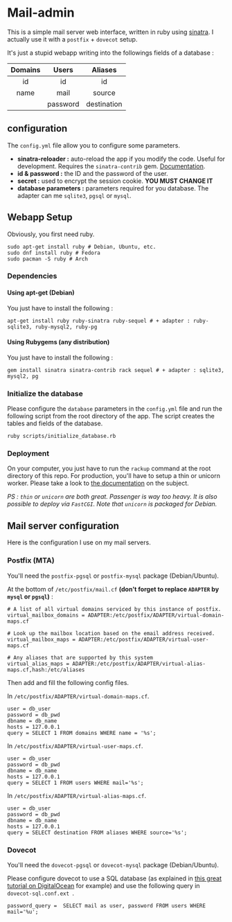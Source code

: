 # Mail-admin

This is a simple mail server web interface, written in ruby using
[sinatra](http://www.sinatrarb.com/). I actually use it with a `postfix` +
 `dovecot` setup.

It's just a stupid webapp writing into the followings fields of a database :

| Domains    | Users      |  Aliases    |
|:----------:|:----------:|:-----------:|
| id         | id         | id          |
| name       | mail       | source      |
|            | password   | destination |

## configuration

The `config.yml` file allow you to configure some parameters.

* **sinatra-reloader :** auto-reload the app if you modify the code. Useful for development. Requires the `sinatra-contrib` gem. [Documentation](http://www.sinatrarb.com/contrib/reloader.html).
* **id & password :** the ID and the password of the user.
* **secret :** used to encrypt the session cookie. **YOU MUST CHANGE IT**
* **database parameters :** parameters required for you database. The adapter can me `sqlite3`, `pgsql` or `mysql`.

## Webapp Setup

Obviously, you first need ruby.

```
sudo apt-get install ruby # Debian, Ubuntu, etc.
sudo dnf install ruby # Fedora
sudo pacman -S ruby # Arch
```

### Dependencies
#### Using apt-get (Debian)

You just have to install the following :

```
apt-get install ruby ruby-sinatra ruby-sequel # + adapter : ruby-sqlite3, ruby-mysql2, ruby-pg
```

#### Using Rubygems (any distribution)

You just have to install the following :

```
gem install sinatra sinatra-contrib rack sequel # + adapter : sqlite3, mysql2, pg
```

### Initialize the database

Please configure the `database` parameters in the `config.yml` file and run the
following script from the root directory of the app. The script creates the tables
and fields of the database.

```
ruby scripts/initialize_database.rb
```

### Deployment

On your computer, you just have to run the `rackup` command at the root
directory of this repo. For production, you'll have to setup a thin or
unicorn worker. Please take a look to
[the documentation](http://recipes.sinatrarb.com/p/deployment) on the subject.

*PS : `thin` or `unicorn` are both great. Passenger is way too heavy. It is also
possible to deploy via `FastCGI`. Note that `unicorn` is packaged for Debian.*

## Mail server configuration

Here is the configuration I use on my mail servers.

### Postfix (MTA)

You'll need the `postfix-pgsql` or `postfix-mysql` package (Debian/Ubuntu).

At the bottom of `/etc/postfix/mail.cf` **(don't forget to replace `ADAPTER` by `mysql` or `pgsql`)** :

```
# A list of all virtual domains serviced by this instance of postfix.
virtual_mailbox_domains = ADAPTER:/etc/postfix/ADAPTER/virtual-domain-maps.cf

# Look up the mailbox location based on the email address received.
virtual_mailbox_maps = ADAPTER:/etc/postfix/ADAPTER/virtual-user-maps.cf

# Any aliases that are supported by this system
virtual_alias_maps = ADAPTER:/etc/postfix/ADAPTER/virtual-alias-maps.cf,hash:/etc/aliases
```

Then add and fill the following config files.

In `/etc/postfix/ADAPTER/virtual-domain-maps.cf`.

```
user = db_user
password = db_pwd
dbname = db_name
hosts = 127.0.0.1
query = SELECT 1 FROM domains WHERE name = '%s';
```

In `/etc/postfix/ADAPTER/virtual-user-maps.cf`.

```
user = db_user
password = db_pwd
dbname = db_name
hosts = 127.0.0.1
query = SELECT 1 FROM users WHERE mail='%s';
```

In `/etc/postfix/ADAPTER/virtual-alias-maps.cf`.

```
user = db_user
password = db_pwd
dbname = db_name
hosts = 127.0.0.1
query = SELECT destination FROM aliases WHERE source='%s';
```


### Dovecot

You'll need the `dovecot-pgsql` or `dovecot-mysql` package (Debian/Ubuntu).

Please configure dovecot to use a SQL database (as explained in
[this great tutorial on DigitalOcean](https://www.digitalocean.com/community/tutorials/how-to-configure-a-mail-server-using-postfix-dovecot-mysql-and-spamassassin) for example) and use the following query in
    `dovecot-sql.conf.ext `.

```
password_query =  SELECT mail as user, password FROM users WHERE mail='%u';
```
